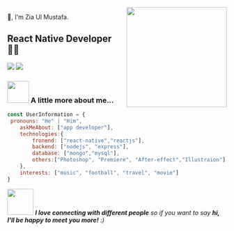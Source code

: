 <img align='right' src="https://media.giphy.com/media/M9gbBd9nbDrOTu1Mqx/giphy.gif" width="230">

👋, I'm Zia Ul Mustafa.  
## React Native Developer 👨‍💻

[![](https://img.shields.io/badge/Facebook-ZiaUlMustafa090-blue)](https://www.facebook.com/ZiaUlMustafa090/)
[![](https://img.shields.io/badge/Gmail-mustafavi.zia%40gmail.com-red)](mailto:mustafavi.zia@gmail.com)


### <img src="https://media.giphy.com/media/VgCDAzcKvsR6OM0uWg/giphy.gif" width="50"> A little more about me...  


```javascript
const UserInformation = {
 pronouns: "He" | "Him",
    askMeAbout: ["app developer"],
    technologies:{
        fronend: ["react-native","reactjs"],
        backend: ["nodejs", "express"],
        database: ["mongo","mysql"],
        others:["Photoshop", "Premiere", "After-effect","Illustraion"]
    },
    interests: ["music", "football", "travel", "movie"]
}
```

<img src="https://media.giphy.com/media/LnQjpWaON8nhr21vNW/giphy.gif" width="60"> <em><b>I love connecting with different people</b> so if you want to say <b>hi, I'll be happy to meet you more!</b> :)</em>
